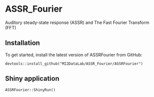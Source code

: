 # ASSR_Fourier
Auditory steady-state response (ASSR) and The Fast Fourier Transform (FFT)

## Installation 
To get started, install the latest version of ASSRFourier from GitHub:
```
devtools::install_github("MI2DataLab/ASSR_Fourier/ASSRFourier")
```
## Shiny application

```
ASSRFourier::ShinyRun()
```
